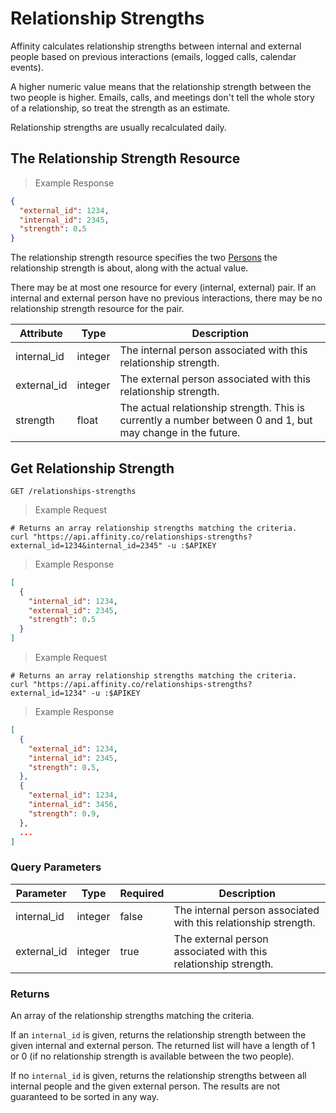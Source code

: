 # Relationship Strengths

Affinity calculates relationship strengths between internal and external people based on
previous interactions (emails, logged calls, calendar events).

A higher numeric value means that the relationship strength between the two people is
higher. Emails, calls, and meetings don't tell the whole story of a relationship, so treat
the strength as an estimate.

Relationship strengths are usually recalculated daily.

## The Relationship Strength Resource

> Example Response

```json
{
  "external_id": 1234,
  "internal_id": 2345,
  "strength": 0.5
}
```

The relationship strength resource specifies the two [Persons](#persons) the relationship
strength is about, along with the actual value.

There may be at most one resource for
every (internal, external) pair. If an internal and external person have no previous
interactions, there may be no relationship strength resource for the pair.

| Attribute   | Type    | Description                                                                                                 |
| ----------- | ------- | ----------------------------------------------------------------------------------------------------------- |
| internal_id | integer | The internal person associated with this relationship strength.                                             |
| external_id | integer | The external person associated with this relationship strength.                                             |
| strength    | float   | The actual relationship strength. This is currently a number between 0 and 1, but may change in the future. |

## Get Relationship Strength

`GET /relationships-strengths`

> Example Request

```shell
# Returns an array relationship strengths matching the criteria.
curl "https://api.affinity.co/relationships-strengths?external_id=1234&internal_id=2345" -u :$APIKEY
```

> Example Response

```json
[
  {
    "internal_id": 1234,
    "external_id": 2345,
    "strength": 0.5
  }
]
```

> Example Request

```shell
# Returns an array relationship strengths matching the criteria.
curl "https://api.affinity.co/relationships-strengths?external_id=1234" -u :$APIKEY
```

> Example Response

```json
[
  {
    "external_id": 1234,
    "internal_id": 2345,
    "strength": 0.5,
  },
  {
    "external_id": 1234,
    "internal_id": 3456,
    "strength": 0.9,
  },
  ...
]
```

### Query Parameters

| Parameter   | Type    | Required | Description                                                     |
| ----------- | ------- | -------- | --------------------------------------------------------------- |
| internal_id | integer | false    | The internal person associated with this relationship strength. |
| external_id | integer | true     | The external person associated with this relationship strength. |

### Returns

An array of the relationship strengths matching the criteria.

If an `internal_id` is given, returns the relationship strength between the given internal
and external person. The returned list will have a length of 1 or 0 (if no relationship
strength is available between the two people).

If no `internal_id` is given, returns the relationship strengths between all internal
people and the given external person. The results are not guaranteed to be sorted in any
way.
